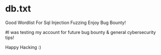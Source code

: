 # db.txt
Good Wordlist For Sql Injection Fuzzing
Enjoy Bug Bounty!

#I was testing my account for future bug bounty & general cybersecurity tips!

Happy Hacking :)
